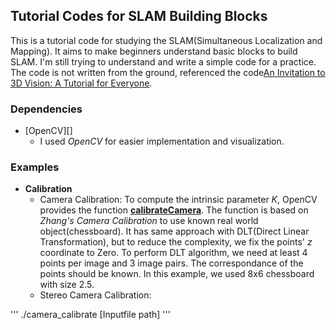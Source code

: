 ## Tutorial Codes for SLAM Building Blocks
This is a tutorial code for studying the SLAM(Simultaneous Localization and Mapping).
It aims to make beginners understand basic blocks to build SLAM.
I'm still trying to understand and write a simple code for a practice.
The code is not written from the ground, referenced the code[An Invitation to 3D Vision: A Tutorial for Everyone](https://github.com/sunglok/3dv_tutorial).

### Dependencies
* [OpenCV][] 
  * I used _OpenCV_ for easier implementation and visualization.

### Examples
* __Calibration__
    * Camera Calibration: To compute the intrinsic parameter _K_, OpenCV provides the function [__calibrateCamera__](https://docs.opencv.org/master/d9/d0c/group__calib3d.html#ga3207604e4b1a1758aa66acb6ed5aa65d). The function is based on _Zhang's Camera Calibration_ to use known real world object(chessboard). It has same approach with DLT(Direct Linear Transformation), but to reduce the complexity, we fix the points' _z_ coordinate to Zero. To perform DLT algorithm, we need at least 4 points per image and 3 image pairs. The correspondance of the points should be known. In this example, we used 8x6 chessboard with size 2.5.
    * Stereo Camera Calibration: 

'''
./camera\_calibrate [Inputfile path]
'''

